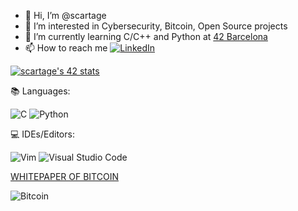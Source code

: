 - 👋 Hi, I’m @scartage
- 👀 I’m interested in Cybersecurity, Bitcoin, Open Source projects
- 🌱 I’m currently learning C/C++ and Python at [42 Barcelona](https://www.42barcelona.com/es/)
- 📫 How to reach me 
  [![LinkedIn](https://img.shields.io/badge/linkedin-%230077B5.svg?style=for-the-badge&logo=linkedin&logoColor=white)](www.linkedin.com/in/santiagocartagenahenao)

[![scartage's 42 stats](https://badge42.vercel.app/api/v2/clajqcxrz00350flfm44ev8hv/stats?cursusId=21&coalitionId=204)](https://github.com/JaeSeoKim/badge42)

📚 Languages:

  ![C](https://img.shields.io/badge/c-%2300599C.svg?style=for-the-badge&logo=c&logoColor=white)
  ![Python](https://img.shields.io/badge/python-3670A0?style=for-the-badge&logo=python&logoColor=ffdd54)

💻 IDEs/Editors:

  ![Vim](https://img.shields.io/badge/VIM-%2311AB00.svg?style=for-the-badge&logo=vim&logoColor=white)
  ![Visual Studio Code](https://img.shields.io/badge/Visual%20Studio%20Code-0078d7.svg?style=for-the-badge&logo=visual-studio-code&logoColor=white)
  
  
 [WHITEPAPER OF BITCOIN](https://bitcoin.org/en/) 
 
![Bitcoin](https://img.shields.io/badge/Bitcoin-000?style=for-the-badge&logo=bitcoin&logoColor=white)
<!---
scartage/scartage is a ✨ special ✨ repository because its `README.md` (this file) appears on your GitHub profile.
You can click the Preview link to take a look at your changes.
hello
--->
